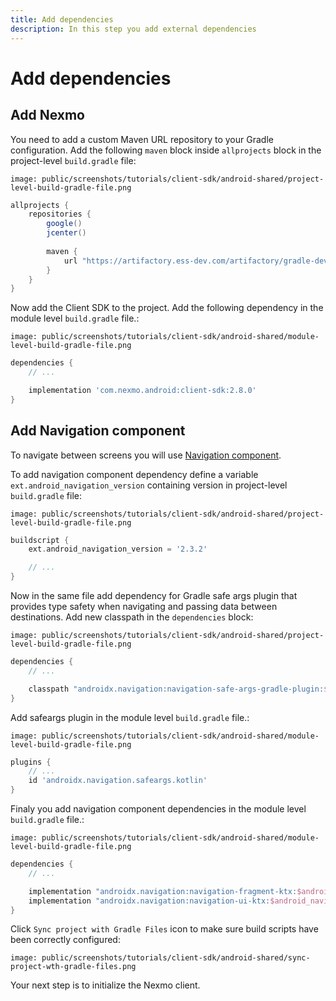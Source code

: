 ```yaml
---
title: Add dependencies
description: In this step you add external dependencies
---
```


# Add dependencies

## Add Nexmo

You need to add a custom Maven URL repository to your Gradle configuration. Add the following `maven` block inside `allprojects` block in the project-level `build.gradle` file:

```screenshot
image: public/screenshots/tutorials/client-sdk/android-shared/project-level-build-gradle-file.png
```

```groovy
allprojects {
    repositories {
        google()
        jcenter()
        
        maven {
            url "https://artifactory.ess-dev.com/artifactory/gradle-dev-local"
        }
    }
}
```

Now add the Client SDK to the project. Add the following dependency in the module level `build.gradle` file.:

```screenshot
image: public/screenshots/tutorials/client-sdk/android-shared/module-level-build-gradle-file.png
```

```groovy
dependencies {
    // ...

    implementation 'com.nexmo.android:client-sdk:2.8.0'
}
```

## Add Navigation component

To navigate between screens you will use [Navigation component](https://developer.android.com/guide/navigation).

To add navigation component dependency define a variable `ext.android_navigation_version` containing version in project-level `build.gradle` file:

```screenshot
image: public/screenshots/tutorials/client-sdk/android-shared/project-level-build-gradle-file.png
```

```groovy
buildscript {
    ext.android_navigation_version = '2.3.2'

    // ...
}
```

Now in the same file add dependency for Gradle safe args plugin that provides type safety when navigating and passing data between destinations.
Add new classpath in the `dependencies` block:

```screenshot
image: public/screenshots/tutorials/client-sdk/android-shared/project-level-build-gradle-file.png
```

```groovy
dependencies {
    // ...

    classpath "androidx.navigation:navigation-safe-args-gradle-plugin:$android_navigation_version"
}
```

Add safeargs plugin in the module level `build.gradle` file.:

```screenshot
image: public/screenshots/tutorials/client-sdk/android-shared/module-level-build-gradle-file.png
```

```groovy
plugins {
    // ...
    id 'androidx.navigation.safeargs.kotlin'
}
```

Finaly you add navigation component dependencies in the module level `build.gradle` file.:

```screenshot
image: public/screenshots/tutorials/client-sdk/android-shared/module-level-build-gradle-file.png
```

```groovy
dependencies {
    // ...

    implementation "androidx.navigation:navigation-fragment-ktx:$android_navigation_version"
    implementation "androidx.navigation:navigation-ui-ktx:$android_navigation_version"
}
```

Click `Sync project with Gradle Files` icon to make sure build scripts have been correctly configured:

```screenshot
image: public/screenshots/tutorials/client-sdk/android-shared/sync-project-wth-gradle-files.png
```

Your next step is to initialize the Nexmo client.